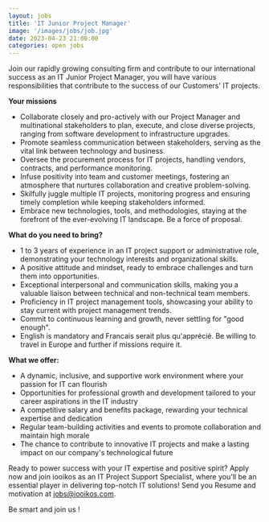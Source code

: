 ```yaml
---
layout: jobs
title: 'IT Junior Project Manager'
image: '/images/jobs/job.jpg'
date: 2023-04-23 21:00:00
categories: open jobs
---
```


Join our rapidly growing consulting firm and contribute to our international success as an IT Junior Project Manager, you will have various responsibilities that contribute to the success of our Customers' IT projects.

**Your missions**

* Collaborate closely and pro-actively with our Project Manager and multinational stakeholders to plan, execute, and close diverse projects, ranging from software development to infrastructure upgrades.
* Promote seamless communication between stakeholders, serving as the vital link between technology and business.
* Oversee the procurement process for IT projects, handling vendors, contracts, and performance monitoring.
* Infuse positivity into team and customer meetings, fostering an atmosphere that nurtures collaboration and creative problem-solving.
* Skilfully juggle multiple IT projects, monitoring progress and ensuring timely completion while keeping stakeholders informed.
* Embrace new technologies, tools, and methodologies, staying at the forefront of the ever-evolving IT landscape. Be a force of proposal.

**What do you need to bring?**

* 1 to 3 years of experience in an IT project support or administrative role, demonstrating your technology interests and organizational skills.
* A positive attitude and mindset, ready to embrace challenges and turn them into opportunities.
* Exceptional interpersonal and communication skills, making you a valuable liaison between technical and non-technical team members.
* Proficiency in IT project management tools, showcasing your ability to stay current with project management trends.
* Commit to continuous learning and growth, never settling for "good enough".
* English is mandatory and Francais serait plus qu'apprécié. Be willing to travel in Europe and further if missions require it.

**What we offer:**

* A dynamic, inclusive, and supportive work environment where your passion for IT can flourish
* Opportunities for professional growth and development tailored to your career aspirations in the IT industry
* A competitive salary and benefits package, rewarding your technical expertise and dedication
* Regular team-building activities and events to promote collaboration and maintain high morale
* The chance to contribute to innovative IT projects and make a lasting impact on our company's technological future

Ready to power success with your IT expertise and positive spirit? Apply now and join iooikos as an IT Project Support Specialist, where you'll be an essential player in delivering top-notch IT solutions! Send you Resume and motivation at [jobs@iooikos.com](mailto:jobs@iooikos.com).

Be smart and join us !